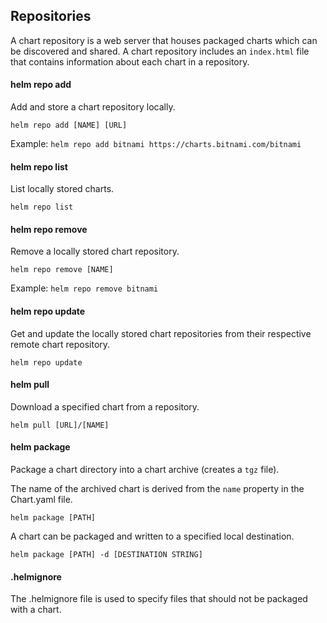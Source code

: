 ## Repositories

A chart repository is a web server that houses packaged charts which can be discovered and shared. A chart repository includes an `index.html` file that contains information about each chart in a repository.

#### helm repo add

Add and store a chart repository locally.

`helm repo add [NAME] [URL]`

Example: `helm repo add bitnami https://charts.bitnami.com/bitnami`

#### helm repo list

List locally stored charts.

`helm repo list`

#### helm repo remove

Remove a locally stored chart repository.

`helm repo remove [NAME]`

Example: `helm repo remove bitnami`

#### helm repo update

Get and update the locally stored chart repositories from their respective remote chart repository.

`helm repo update`

#### helm pull

Download a specified chart from a repository.

`helm pull [URL]/[NAME]`

#### helm package

Package a chart directory into a chart archive (creates a `tgz` file).

The name of the archived chart is derived from the `name` property in the Chart.yaml file.

`helm package [PATH]`

A chart can be packaged and written to a specified local destination.

`helm package [PATH] -d [DESTINATION STRING]`

#### .helmignore

The .helmignore file is used to specify files that should not be packaged with a chart.
